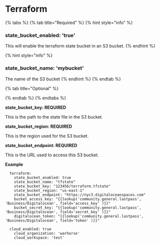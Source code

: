 # Terraform

{% tabs %}
{% tab title="Required" %}
{% hint style="info" %}
### **state\_bucket\_enabled: 'true'**

This will enable the terraform state bucket in an S3 bucket.
{% endhint %}

{% hint style="info" %}
### **state\_bucket\_name: 'mybucket'**

The name of the S3 bucket
{% endhint %}
{% endtab %}

{% tab title="Optional" %}

{% endtab %}
{% endtabs %}

**state\_bucket\_key: REQUIRED**

This is the path to the state file in the S3 bucket.

**state\_bucket\_region: REQUIRED**

This is the region used for the S3 bucket.

**state\_bucket\_endpoint: REQUIRED**

This is the URL used to access this S3 bucket.

**Example**

```
  terraform:
    state_bucket_enabled: true
    state_bucket_name: "tfstate"
    state_bucket_key: "123456/terraform.tfstate"
    state_bucket_region: "us-east-1"
    state_bucket_endpoint: "https://nyc3.digitaloceanspaces.com"
    bucket_access_key: "{{lookup('community.general.lastpass', 'Business/Digitalocean', field='access_key' )}}"
    bucket_secret_key: "{{lookup('community.general.lastpass', 'Business/Digitalocean', field='secret_key' )}}"
    digitalocean_token: "{{lookup('community.general.lastpass', 'Business/Digitalocean', field='token' )}}"
```



```
  cloud_enabled: true
    cloud_organization: 'warhorse'
    cloud_workspace: 'test'
```
